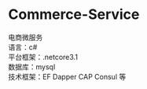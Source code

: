 # Commerce-Service
电商微服务</br>
语言：c#</br>
平台框架：.netcore3.1</br>
数据库：mysql</br>
技术框架：EF Dapper CAP Consul 等 </br>
